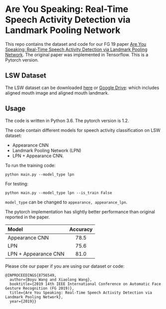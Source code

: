 # Are You Speaking: Real-Time Speech Activity Detection via Landmark Pooling Network

This repo contains the dataset and code for our FG 19 paper [Are You Speaking: Real-Time Speech Activity Detection via Landmark Pooling Network](FG19_speech_detection.pdf). The original paper was implemented in Tensorflow. This is a Pytorch version.

## LSW Dataset

The LSW dataset can be downloaded [here](http://vision.cs.stonybrook.edu/~boyu/LSW_dataset.zip) or [Google Drive](https://drive.google.com/file/d/1Kvv5QM1UiVNklGTQvnXSQmTpwv9uhm6I/view?usp=sharing): which includes aligned mouth image and aligned mouth landmark.



## Usage

The code is written in Python 3.6. The pytorch version is 1.2.

The code contain different models for speech activity classification on LSW dataset:

+ Appearance CNN
+ Landmark Pooling Network (LPN)
+ LPN + Appearance CNN.


To run the training code:

```
python main.py --model_type lpn
```

For testing:

```
python main.py --model_type lpn --is_train False
```

`model_type` can be changed to `appearance, appearance_lpn`.


The pytorch implementation has slightly better performance than original reported in the paper.

| Model                | Accuracy |
| :-------------       |:--------:|
| Appearance CNN       | 78.5     | 
| LPN                  | 75.6     |
| LPN + Appearance CNN | 81.0     |




Please cite our paper if you are using our dataset or code:


```
@INPROCEEDINGS{8756549,
  author={Boyu Wang and Xiaolong Wang},
  booktitle={2019 14th IEEE International Conference on Automatic Face   Gesture Recognition (FG 2019)}, 
  title={Are You Speaking: Real-Time Speech Activity Detection via Landmark Pooling Network}, 
  year={2019}}
```
